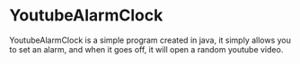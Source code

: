 # YoutubeAlarmClock

YoutubeAlarmClock is a simple program created in java, it simply allows you to set an alarm, and when it goes off, it will open a random youtube video.

